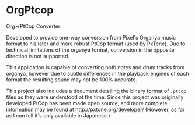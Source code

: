 # OrgPtcop
Org->PtCop Converter

Developed to provide one-way conversion from Pixel's Organya music format
to his later and more robust PtCop format (used by PxTone).
Due to technical limitations of the organya format, conversion in the opposite direction is not supported.

This application is capable of converting both notes and drum tracks from organya, however due to subtle differences in
the playback engines of each format the resulting sound may not be 100% accurate.

This project also includes a document detailing the binary format of `.ptcop` files as they were understood at the time.
Since this project was originally developed PtCop has been made open source, and more complete information
may be found at http://pxtone.org/developer/ (However, as far as I can tell it's only available in Japanese.)
